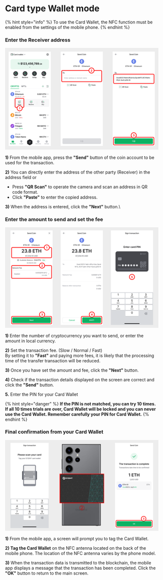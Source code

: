 # Card type Wallet mode

{% hint style="info" %}
To use the Card Wallet, the NFC function must be enabled from the settings of the mobile phone. &#x20;
{% endhint %}

### Enter the Receiver address

<div align="left"><img src="../../.gitbook/assets/5 (8).png" alt=""></div>

**1)** From the mobile app, press the **"Send"** button of the coin account to be used for the transaction.

**2)** You can directly enter the address of the other party (Receiver) in the address field or

* Press **"QR Scan"** to operate the camera and scan an address in QR code format.
* Click **"Paste"** to enter the copied address.

**3)** When the address is entered, click the **"Next"** button.\


### Enter the amount to send and set the fee

<div align="left"><img src="../../.gitbook/assets/6 (6).png" alt=""></div>

**1)** Enter the number of cryptocurrency you want to send, or enter the amount in local currency.

**2)** Set the transaction fee. (Slow / Normal / Fast) \
By setting it to **"Fast"** and paying more fees, it is likely that the processing time of the transfer   transaction will be reduced.

**3)** Once you have set the amount and fee, click the **"Next"** button.

**4)** Check if the transaction details displayed on the screen are correct and click the **"Send"** button.

**5.** Enter the PIN for your Card Wallet

{% hint style="danger" %}
**If the PIN is not matched, you can try 10 times. If all 10 times trials are over, Card Wallet will be locked and you can never use the Card Wallet. Remember carefully your PIN for Card Wallet.**
{% endhint %}

### Final confirmation from your Card Wallet

<div align="left"><img src="../../.gitbook/assets/7 (7).png" alt=""></div>

**1)** From the mobile app, a screen will prompt you to tag the Card Wallet.

**2) Tag the Card Wallet** on the NFC antenna located on the back of the mobile phone. The location of the NFC antenna varies by the phone model.

**3)** When the transaction data is transmitted to the blockchain, the mobile app displays a message that the transaction has been completed. Click the **"OK"** button to return to the main screen.
